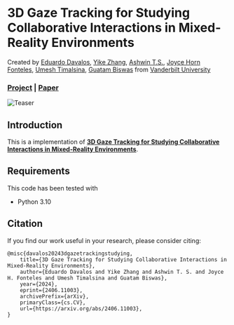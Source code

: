 # 3D Gaze Tracking for Studying Collaborative Interactions in Mixed-Reality Environments
Created by <a href="https://edavalosanaya.github.io" target="_blank">Eduardo Davalos</a>, <a href="https://scholar.google.com/citations?user=_E0SGAkAAAAJ&hl=en" target="_blank">Yike Zhang</a>, <a href="https://sites.google.com/view/ashwintudur/home" target="_blank">Ashwin T.S.</a>, <a href="https://scholar.google.com/citations?user=6QmCCGEAAAAJ&hl=en" target="_blank">Joyce Horn Fonteles</a>, <a href="https://scholar.google.com/citations?user=ePApBaMAAAAJ&hl=en" target="_blank">Umesh Timalsina</a>,  <a href="https://scholar.google.com/citations?user=-m5wrTkAAAAJ&hl=en" target="_blank">Guatam Biswas</a> from <a href="https://wp0.vanderbilt.edu/oele/" target="_blank">Vanderbilt University</a>

### [Project](https://edavalosanaya.github.io/3DGazeTracking_ICMIW2024/) | [Paper](./static/pdfs/ICMIW___3D_Gaze_Tracking.pdf)

![Teaser](/misc/imgs/Gaze%20Estimation-Teaser.png)

## Introduction

This is a implementation of [**3D Gaze Tracking for Studying Collaborative Interactions in Mixed-Reality Environments**](https://arxiv.org/abs/2406.11003).

## Requirements
This code has been tested with
* Python 3.10


## Citation
If you find our work useful in your research, please consider citing:

    @misc{davalos20243dgazetrackingstudying,
        title={3D Gaze Tracking for Studying Collaborative Interactions in Mixed-Reality Environments}, 
        author={Eduardo Davalos and Yike Zhang and Ashwin T. S. and Joyce H. Fonteles and Umesh Timalsina and Guatam Biswas},
        year={2024},
        eprint={2406.11003},
        archivePrefix={arXiv},
        primaryClass={cs.CV},
        url={https://arxiv.org/abs/2406.11003}, 
    }